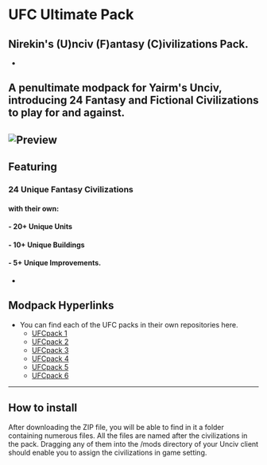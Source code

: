 # UFC Ultimate Pack
## Nirekin's (U)nciv (F)antasy (C)ivilizations Pack.
-
A penultimate modpack for Yairm's Unciv, introducing 24 Fantasy and Fictional Civilizations to play for and against.
---
![Preview](https://cdn.discordapp.com/attachments/556615339849416736/702585704680652930/UltimatePack.png)
---
## Featuring

### 24 Unique Fantasy Civilizations 
#### with their own:
#### - 20+ Unique Units
  
#### - 10+ Unique Buildings
  
#### - 5+ Unique Improvements.

-
## Modpack Hyperlinks
* You can find each of the UFC packs in their own repositories here.
  * [UFCpack 1](https://github.com/Nirekin-sys/UFCpack-1)
  * [UFCpack 2](https://github.com/Nirekin-sys/UFCpack-2)
  * [UFCpack 3](https://github.com/Nirekin-sys/UFCpack-3)
  * [UFCpack 4](https://github.com/Nirekin-sys/UFCpack-4)
  * [UFCpack 5](https://github.com/Nirekin-sys/UFCpack-5)
  * [UFCpack 6](https://github.com/Nirekin-sys/UFCpack-6)
---
## How to install
After downloading the ZIP file, you will be able to find in it a folder containing numerous files. All the files are named after the civilizations in the pack. Dragging any of them into the /mods directory of your Unciv client should enable you to assign the civilizations in game setting.
